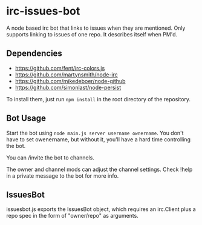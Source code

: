 irc-issues-bot
==============

A node based irc bot that links to issues when they are mentioned. Only supports linking to issues of one repo. It describes itself when PM'd.

Dependencies
------------
  * https://github.com/fent/irc-colors.js
  * https://github.com/martynsmith/node-irc
  * https://github.com/mikedeboer/node-github
  * https://github.com/simonlast/node-persist

To install them, just run `npm install` in the root directory of the repository.

Bot Usage
---------
Start the bot using `node main.js server username ownername`. You don't have to
set owenername, but without it, you'll have a hard time controlling the bot.

You can /invite the bot to channels.

The owner and channel mods can adjust the channel settings. Check !help in a
private message to the bot for more info.

IssuesBot
---------
issuesbot.js exports the IssuesBot object, which requires an irc.Client plus a repo spec in the form of "owner/repo" as arguments.
